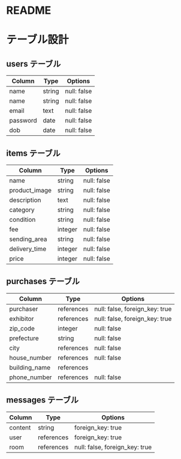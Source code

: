 # README

# テーブル設計

## users テーブル

| Column   | Type    | Options     |
| -------- | ------  | ----------- |
| name     | string  | null: false | 名前
| name     | string  | null: false | 名前(カナ)
| email    | text    | null: false | e-mail
| password | date    | null: false | パスワード
| dob      | date    | null: false | 生年月日

## items テーブル

| Column          | Type    | Options     |
| ----------------| --------| ----------- |
| name            | string  | null: false | 商品名
| product_image   | string  | null: false | 商品画像
| description     | text    | null: false | 商品の説明
| category        | string  | null: false | カテゴリー Active_hash
| condition       | string  | null: false | 商品の状態 Active_hash
| fee             | integer | null: false | 配送料 Active_hash
| sending_area    | string  | null: false | 発送元の地域 Active_hash
| delivery_time   | integer | null: false | 発送までの日数 Active_hash
| price           | integer | null: false | 価格

## purchases テーブル

| Column        | Type       | Options                        |
| --------------| ---------- | ------------------------------ |
| purchaser     | references | null: false, foreign_key: true | 購入者
| exhibitor     | references | null: false, foreign_key: true | 出品者
| zip_code      | integer    | null: false                    | 郵便番号
| prefecture    | string     | null: false                    | 都道府県 Active_hash
| city          | references | null: false                    | 市町村
| house_number  | references | null: false                    | 番地
| building_name | references |                                | 建物名
| phone_number  | references | null: false                    | 電話番号

## messages テーブル

| Column  | Type       | Options                        |
| ------- | ---------- | ------------------------------ |
| content | string     | foreign_key: true              | 商品ID
| user    | references | foreign_key: true              | ユーザーID
| room    | references | null: false, foreign_key: true | コメント